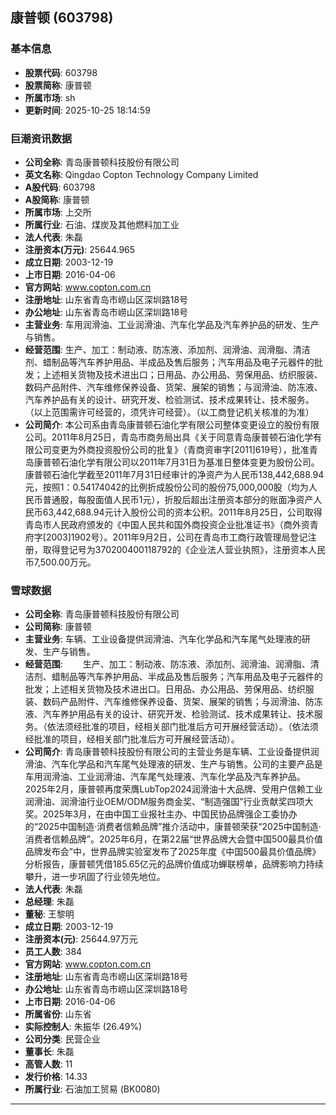 ## 康普顿 (603798)

### 基本信息

- **股票代码**: 603798
- **股票简称**: 康普顿
- **所属市场**: sh
- **更新时间**: 2025-10-25 18:14:59

### 巨潮资讯数据

- **公司全称**: 青岛康普顿科技股份有限公司
- **英文名称**: Qingdao Copton Technology Company Limited
- **A股代码**: 603798
- **A股简称**: 康普顿
- **所属市场**: 上交所
- **所属行业**: 石油、煤炭及其他燃料加工业
- **法人代表**: 朱磊
- **注册资本(万元)**: 25644.965
- **成立日期**: 2003-12-19
- **上市日期**: 2016-04-06
- **官方网站**: www.copton.com.cn
- **注册地址**: 山东省青岛市崂山区深圳路18号
- **办公地址**: 山东省青岛市崂山区深圳路18号
- **主营业务**: 车用润滑油、工业润滑油、汽车化学品及汽车养护品的研发、生产与销售。
- **经营范围**: 生产、加工：制动液、防冻液、添加剂、润滑油、润滑脂、清洁剂、蜡制品等汽车养护用品、半成品及售后服务；汽车用品及电子元器件的批发；上述相关货物及技术进出口；日用品、办公用品、劳保用品、纺织服装、数码产品附件、汽车维修保养设备、货架、展架的销售；与润滑油、防冻液、汽车养护品有关的设计、研究开发、检验测试、技术成果转让、技术服务。（以上范围需许可经营的，须凭许可经营）。（以工商登记机关核准的为准）
- **公司简介**: 本公司系由青岛康普顿石油化学有限公司整体变更设立的股份有限公司。2011年8月25日，青岛市商务局出具《关于同意青岛康普顿石油化学有限公司变更为外商投资股份公司的批复》（青商资审字[2011]619号），批准青岛康普顿石油化学有限公司以2011年7月31日为基准日整体变更为股份公司。康普顿石油化学截至2011年7月31日经审计的净资产为人民币138,442,688.94元，按照1：0.54174042的比例折成股份公司的股份75,000,000股（均为人民币普通股，每股面值人民币1元），折股后超出注册资本部分的账面净资产人民币63,442,688.94元计入股份公司的资本公积。2011年8月25日，公司取得青岛市人民政府颁发的《中国人民共和国外商投资企业批准证书》（商外资青府字[2003]1902号）。2011年9月2日，公司在青岛市工商行政管理局登记注册，取得登记号为370200400118792的《企业法人营业执照》，注册资本人民币7,500.00万元。

### 雪球数据

- **公司全称**: 青岛康普顿科技股份有限公司
- **公司简称**: 康普顿
- **主营业务**: 车辆、工业设备提供润滑油、汽车化学品和汽车尾气处理液的研发、生产与销售。
- **经营范围**: 　　生产、加工：制动液、防冻液、添加剂、润滑油、润滑脂、清洁剂、蜡制品等汽车养护用品、半成品及售后服务；汽车用品及电子元器件的批发；上述相关货物及技术进出口。日用品、办公用品、劳保用品、纺织服装、数码产品附件、汽车维修保养设备、货架、展架的销售；与润滑油、防冻液、汽车养护用品有关的设计、研究开发、检验测试、技术成果转让、技术服务。（依法须经批准的项目，经相关部门批准后方可开展经营活动）。（依法须经批准的项目，经相关部门批准后方可开展经营活动）。
- **公司简介**: 青岛康普顿科技股份有限公司的主营业务是车辆、工业设备提供润滑油、汽车化学品和汽车尾气处理液的研发、生产与销售。公司的主要产品是车用润滑油、工业润滑油、汽车尾气处理液、汽车化学品及汽车养护品。2025年2月，康普顿再度荣膺LubTop2024润滑油十大品牌、受用户信赖工业润滑油、润滑油行业OEM/ODM服务商金奖、“制造强国”行业贡献奖四项大奖。2025年3月，在由中国工业报社主办、中国民协品牌强企工委协办的“2025中国制造·消费者信赖品牌”推介活动中，康普顿荣获“2025中国制造·消费者信赖品牌”。2025年6月，在第22届“世界品牌大会暨中国500最具价值品牌发布会”中，世界品牌实验室发布了2025年度《中国500最具价值品牌》分析报告，康普顿凭借185.65亿元的品牌价值成功蝉联榜单，品牌影响力持续攀升，进一步巩固了行业领先地位。
- **法人代表**: 朱磊
- **总经理**: 朱磊
- **董秘**: 王黎明
- **成立日期**: 2003-12-19
- **注册资本(元)**: 25644.97万元
- **员工人数**: 384
- **官方网站**: www.copton.com.cn
- **注册地址**: 山东省青岛市崂山区深圳路18号
- **办公地址**: 山东省青岛市崂山区深圳路18号
- **上市日期**: 2016-04-06
- **所属省份**: 山东省
- **实际控制人**: 朱振华 (26.49%)
- **公司分类**: 民营企业
- **董事长**: 朱磊
- **高管人数**: 11
- **发行价格**: 14.33
- **所属行业**: 石油加工贸易 (BK0080)

---
